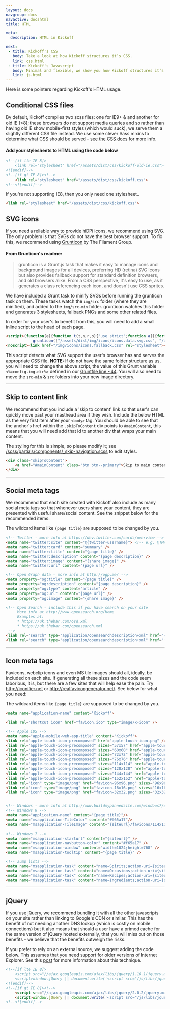 ```yaml
---
layout: docs
navgroup: docs
navactive: docshtml
title: HTML

meta:
  description: HTML in Kickoff

next:
 - title: Kickoff's CSS
   body: Take a look at how Kickoff structures it’s CSS.
   link: css.html
 - title: Kickoff's Javascript
   body: Minimal and flexible, we show you how Kickoff structures it’s JS.
   link: js.html
---
```

Here is some pointers regarding Kickoff's HTML usage.

## Conditional CSS files
By default, Kickoff compiles two scss files: one for IE9+ & and another for old IE (<8); these browsers do not support media queries and so rather than having old IE show mobile-first styles (which would suck), we serve them a slightly different CSS file instead. We use some clever Sass mixins to determine what CSS should be served – [see the CSS docs](css.html) for more info.

#### Add your stylesheets to HTML using the code below
```html
<!--[if lte IE 8]>
	<link rel="stylesheet" href="/assets/dist/css/kickoff-old-ie.css">
<![endif]-->
<!--[if gt IE 8]><!-->
	<link rel="stylesheet" href="/assets/dist/css/kickoff.css">
<!--<![endif]-->
```

If you're not supporting IE8, then you only need one stylesheet..

```html
<link rel="stylesheet" href="/assets/dist/css/kickoff.css">
```

<a name="svg"></a>

## SVG icons
If you need a reliable way to provide hiDPi icons, we recommend using SVG. The only problem is that SVGs do not have the best browser support. To fix this, we recommend using [Grunticon](https://github.com/filamentgroup/grunticon) by The Filament Group.

#### From Grunticon's readme:
> grunticon is a Grunt.js task that makes it easy to manage icons and background images for all devices, preferring HD (retina) SVG icons but also provides fallback support for standard definition browsers, and old browsers alike. From a CSS perspective, it's easy to use, as it generates a class referencing each icon, and doesn't use CSS sprites.

We have included a Grunt task to minify SVGs before running the grunticon task on them. These tasks watch the `img/src` folder (where they are minified), and added to the `img/src-min` folder. grunticon watches this folder and generates 3 stylesheets, fallback PNGs and some other related files.

In order for your user's to benefit from this, you will need to add a small inline script to the head of each page.

```html
<script>(function(e){function t(t,n,r,o){"use strict";function a(){for(var e,t=0;m.length>t;t++)m[t].href&&m[t].href.indexOf(i.href)>-1&&(e=!0);e?i.media=r||"all":setTimeout(a)}var i=e.document.createElement("link"),c=n||e.document.getElementsByTagName("script")[0],m=e.document.styleSheets;return i.rel="stylesheet",i.href=t,i.media="only x",o&&(i.onload=o),c.parentNode.insertBefore(i,c),a(),i}var n=function(r,o){"use strict";if(r&&3===r.length){var a=e.navigator,i=e.Image,c=!(!document.createElementNS||!document.createElementNS("http://www.w3.org/2000/svg","svg").createSVGRect||!document.implementation.hasFeature("http://www.w3.org/TR/SVG11/feature#Image","1.1")||e.opera&&-1===a.userAgent.indexOf("Chrome")||-1!==a.userAgent.indexOf("Series40")),m=new i;m.onerror=function(){n.method="png",n.href=r[2],t(r[2])},m.onload=function(){var e=1===m.width&&1===m.height,a=r[e&&c?0:e?1:2];n.method=e&&c?"svg":e?"datapng":"png",n.href=a,t(a,null,null,o)},m.src="data:image/gif;base64,R0lGODlhAQABAIAAAAAAAP///ywAAAAAAQABAAACAUwAOw==",document.documentElement.className+=" grunticon"}};n.loadCSS=t,e.grunticon=n})(this);
			grunticon(["/assets/dist/img/icons/icons.data.svg.css", "/assets/dist/img/icons/icons.data.png.css", "/assets/dist/img/icons/icons.fallback.css"]);</script>
<noscript><link href="/img/icons/icons.fallback.css" rel="stylesheet"></noscript>
```

This script detects what SVG support the user's browser has and serves the appropriate CSS file. **NOTE:** If do not have the same folder structure as us, you will need to change the above script, the value of this Grunt variable `<%=config.img.dir%>` defined in our [Gruntfile line ~44](https://github.com/trykickoff/kickoff/blob/master/Gruntfile.js#L44). You will also need to move the `src-min` & `src` folders into your new image directory.

<hr class="sectionSplitter">
<a name="skip"></a>

## Skip to content link
We recommend that you include a 'skip to content' link so that user's can quickly move past your masthead area if they wish. Include the below HTML as the very first item after your `<body>` tag. You should be able to see that the anchor's href within the `.skipToContent` div points to `#mainContent`, this means that you will need add that id to another div that wraps your main content.

The styling for this is simple, so please modify it; see [/scss/partials/components/_skip-navigation.scss](https://github.com/trykickoff/kickoff/blob/master/scss/partials/components/_skip-navigation.scss) to edit styles.

```html
<div class="skipToContent">
	<a href="#mainContent" class="btn btn--primary">Skip to main content</a>
</div>
```

<hr class="sectionSplitter">
<a name="socialmeta"></a>

## Social meta tags
We recommend that each site created with Kickoff also include as many social meta tags so that whenever users share your content, they are presented with useful share/social content. See the snippet below for the recommended items:

The wildcard items like `{page title}` are supposed to be changed by you.

```html
<!-- Twitter - more info at https://dev.twitter.com/cards/overview -->
<meta name="twitter:site" content="@{twitter-username}"> <!-- e.g. @TMWKickoff -->
<meta name="twitter:card" content="summary" />
<meta name="twitter:title" content="{page title}" />
<meta name="twitter:description" content="{page description}" />
<meta name="twitter:image" content="{share image}" />
<meta name="twitter:url" content="{page url}" />

<!-- Open Graph data - more info at http://ogp.me/ -->
<meta property="og:title" content="{page title}" />
<meta property="og:description" content="{page description}" />
<meta property="og:type" content="article" />
<meta property="og:url" content="{page url}" />
<meta property="og:image" content="{share image}" />

<!-- Open Search - include this if you have search on your site
     More info at http://www.opensearch.org/Home
     Examples at:
     * https://uk.thebar.com/osd.xml
     * https://uk.thebar.com/opensearch.xml
 -->
<link rel="search" type="application/opensearchdescription+xml" href="{siteurl}/osd.xml" title="{page title}">
<link rel="search" type="application/opensearchdescription+xml" href="{siteurl}/opensearch.xml" title="{page title}">
```


<hr class="sectionSplitter">
<a name="iconmeta"></a>

## Icon meta tags
Favicons, webclip icons and even MS tile images should all, ideally, be included on each site. If generating all these sizes and the code seem laborious, it is, but there are a few sites that will help ease the pain. Try http://iconifier.net or http://realfavicongenerator.net/. See below for what you need:

The wildcard items like `{page title}` are supposed to be changed by you.

```html
<meta name="application-name" content="Kickoff">

<link rel="shortcut icon" href="favicon.ico" type="image/x-icon" />

<!-- Apple iOS -->
<meta name="apple-mobile-web-app-title" content="Kickoff">
<link rel="apple-touch-icon-precomposed" href="apple-touch-icon.png" />
<link rel="apple-touch-icon-precomposed" sizes="57x57" href="apple-touch-icon-57x57.png" />
<link rel="apple-touch-icon-precomposed" sizes="60x60" href="apple-touch-icon-60x60.png" />
<link rel="apple-touch-icon-precomposed" sizes="72x72" href="apple-touch-icon-72x72.png" />
<link rel="apple-touch-icon-precomposed" sizes="76x76" href="apple-touch-icon-76x76.png" />
<link rel="apple-touch-icon-precomposed" sizes="114x114" href="apple-touch-icon-114x114.png" />
<link rel="apple-touch-icon-precomposed" sizes="120x120" href="apple-touch-icon-120x120.png" />
<link rel="apple-touch-icon-precomposed" sizes="144x144" href="apple-touch-icon-144x144.png" />
<link rel="apple-touch-icon-precomposed" sizes="152x152" href="apple-touch-icon-152x152.png" />
<link rel="icon" type="image/png" href="favicon-96x96.png" sizes="96x96">
<link rel="icon" type="image/png" href="favicon-16x16.png" sizes="16x16">
<link rel="icon" type="image/png" href="favicon-32x32.png" sizes="32x32">


<!-- Windows - more info at http://www.buildmypinnedsite.com/windows7/en -->
<!-- Windows 8 -->
<meta name="application-name" content="{page title}"/>
<meta name="msapplication-TileColor" content="#f65a17"/>
<meta name="msapplication-TileImage" content="{siteurl}/favicons/114x114.png"/>

<!-- Windows 7 -->
<meta name="msapplication-starturl" content="{siteurl}" />
<meta name="msapplication-navbutton-color" content="#f65a17" />
<meta name="msapplication-window" content="width=1024;height=768" />
<meta name="msapplication-tooltip" content="{page title}" />

<!-- Jump lists -->
<meta name="msapplication-task" content="name=Spirits;action-uri={siteurl}spirits;icon-uri=favicon.ico" />
<meta name="msapplication-task" content="name=Occasions;action-uri={siteurl}occasions;icon-uri=favicon.ico" />
<meta name="msapplication-task" content="name=Recipes;action-uri={siteurl}recipes;icon-uri=favicon.ico" />
<meta name="msapplication-task" content="name=Ingredients;action-uri={siteurl}ingredients;icon-uri=favicon.ico" />
```


<hr class="sectionSplitter">
<a name="jquery"></a>

## jQuery
If you use jQuery, we recommend bundling it with all the other javascripts on your site rather than linking to Google's CDN or similar. This has the benefit of not needing another DNS lookup (which is costly on mobile connections) but it also means that should a user have a primed cache for the same version of jQuery hosted externally, that you will miss out on those benefits - we believe that the benefits outweigh the risks.

If you prefer to rely on an external source, we suggest adding the code below. This assumes that you need support for older versions of Internet Explorer. See this [post](http://martineau.tv/2013/06/two-versions-of-jquery/) for more information about this technique.

```html
<!--[if lte IE 8]>
	<script src="//ajax.googleapis.com/ajax/libs/jquery/1.10.1/jquery.min.js"></script>
	<script>window.jQuery || document.write('<script src="/js/libs/jquery.min.js"><\/script>')</script>
<![endif]-->
<!--[if gt IE 8]><!-->
	<script src="//ajax.googleapis.com/ajax/libs/jquery/2.0.2/jquery.min.js"></script>
	<script>window.jQuery || document.write('<script src="/js/libs/jquery.2.min.js"><\/script>')</script>
<!--<![endif]-->
```



